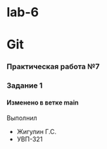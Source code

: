 # lab-6
# Git
### Практическая работа №7
### Задание 1
#### Изменено в ветке main
Выполнил
* Жигулин Г.С.
* УВП-321
